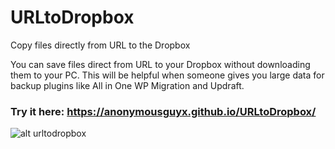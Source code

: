 # URLtoDropbox
Copy files directly from URL to the Dropbox

You can save files direct from URL to your Dropbox without downloading them to your PC.
This will be helpful when someone gives you large data for backup plugins like All in One WP Migration and Updraft.

### Try it here: https://anonymousguyx.github.io/URLtoDropbox/

![alt urltodropbox](https://i.imgur.com/NoJZOfu.png)
